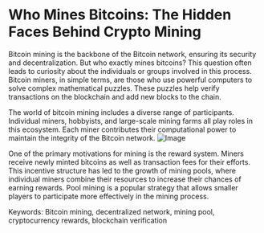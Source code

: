 # Who Mines Bitcoins: The Hidden Faces Behind Crypto Mining

Bitcoin mining is the backbone of the Bitcoin network, ensuring its security and decentralization. But who exactly mines bitcoins? This question often leads to curiosity about the individuals or groups involved in this process. Bitcoin miners, in simple terms, are those who use powerful computers to solve complex mathematical puzzles. These puzzles help verify transactions on the blockchain and add new blocks to the chain.

The world of bitcoin mining includes a diverse range of participants. Individual miners, hobbyists, and large-scale mining farms all play roles in this ecosystem. Each miner contributes their computational power to maintain the integrity of the Bitcoin network. ![Image](https://github.com/user-attachments/assets/b6e7b7a2-655e-4d44-8baa-20c566a3cb65)

One of the primary motivations for mining is the reward system. Miners receive newly minted bitcoins as well as transaction fees for their efforts. This incentive structure has led to the growth of mining pools, where individual miners combine their resources to increase their chances of earning rewards. Pool mining is a popular strategy that allows smaller players to participate more effectively in the mining process.

Keywords: Bitcoin mining, decentralized network, mining pool, cryptocurrency rewards, blockchain verification